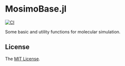 # MosimoBase.jl

[![CI](https://github.com/sunoru/MosimoBase.jl/actions/workflows/CI.yml/badge.svg)](https://github.com/sunoru/MosimoBase.jl/actions/workflows/CI.yml)

Some basic and utility functions for molecular simulation.

## License

The [MIT License](https://sunoru.mit-license.org/).
